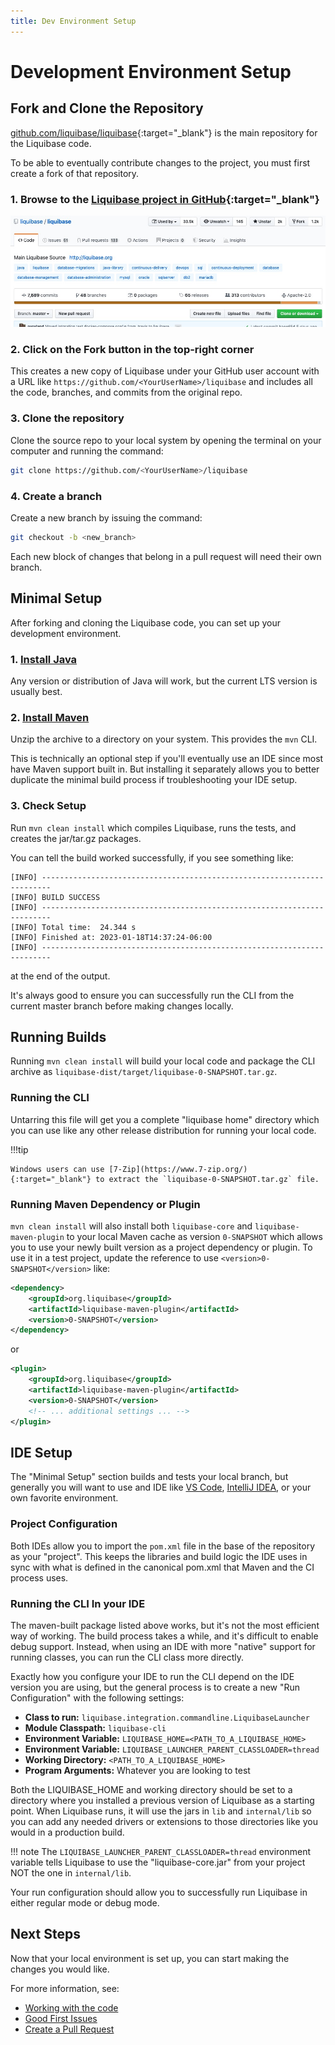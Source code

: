 ```yaml
---
title: Dev Environment Setup 
---
```

# Development Environment Setup

## Fork and Clone the Repository

[github.com/liquibase/liquibase](https://github.com/liquibase/liquibase){:target="_blank"} is the main repository for the Liquibase code.

To be able to eventually contribute changes to the project, you must first create a fork of that repository.

### 1. Browse to the [Liquibase project in GitHub](https://github.com/liquibase/liquibase){:target="_blank"} 

![Liquibase project page](images/project-page.png)

### 2. Click on the Fork button in the top-right corner

This creates a new copy of Liquibase under your GitHub user account with a URL like `https://github.com/<YourUserName>/liquibase`
and includes all the code, branches, and commits from the original repo.


### 3. Clone the repository

Clone the source repo to your local system by opening the terminal on your computer and running the command:

```bash
git clone https://github.com/<YourUserName>/liquibase
```

### 4. Create a branch

Create a new branch by issuing the command:

```bash
git checkout -b <new_branch>
```

Each new block of changes that belong in a pull request will need their own branch. 


## Minimal Setup

After forking and cloning the Liquibase code, you can set up your development environment. 

### 1. [Install Java](https://adoptium.net/)

Any version or distribution of Java will work, but the current LTS version is usually best. 

### 2. [Install Maven](https://maven.apache.org/download.cgi)

Unzip the archive to a directory on your system. This provides the `mvn` CLI. 

This is technically an optional step if you'll eventually use an IDE since most have Maven support built in. 
But installing it separately allows you to better duplicate the minimal build process if troubleshooting your IDE setup.   

### 3. Check Setup
 
Run `mvn clean install` which compiles Liquibase, runs the tests, and creates the jar/tar.gz packages.

You can tell the build worked successfully, if you see something like:

```
[INFO] ------------------------------------------------------------------------
[INFO] BUILD SUCCESS
[INFO] ------------------------------------------------------------------------
[INFO] Total time:  24.344 s
[INFO] Finished at: 2023-01-18T14:37:24-06:00
[INFO] ------------------------------------------------------------------------
```

at the end of the output.

It's always good to ensure you can successfully run the CLI from the current master branch before making changes locally.


## Running Builds

Running `mvn clean install` will build your local code and package the CLI archive as `liquibase-dist/target/liquibase-0-SNAPSHOT.tar.gz`.

### Running the CLI

Untarring this file will get you a complete "liquibase home" directory which you can use like any other release distribution for running your local code.

!!!tip

    Windows users can use [7-Zip](https://www.7-zip.org/){:target="_blank"} to extract the `liquibase-0-SNAPSHOT.tar.gz` file.

### Running Maven Dependency or Plugin

`mvn clean install` will also install both `liquibase-core` and `liquibase-maven-plugin` to your local Maven cache as version `0-SNAPSHOT` which allows you to use your newly built version as a project dependency or plugin.
To use it in a test project, update the reference to use `<version>0-SNAPSHOT</version>` like:

```xml
<dependency>
    <groupId>org.liquibase</groupId>
    <artifactId>liquibase-maven-plugin</artifactId>
    <version>0-SNAPSHOT</version>
</dependency>
```

or

```xml
<plugin>
    <groupId>org.liquibase</groupId>
    <artifactId>liquibase-maven-plugin</artifactId>
    <version>0-SNAPSHOT</version>
    <!-- ... additional settings ... -->
</plugin>
```

## IDE Setup

The "Minimal Setup" section builds and tests your local branch, but generally you will want to use and IDE like [VS Code](https://code.visualstudio.com/),
[IntelliJ IDEA](https://www.jetbrains.com/idea/), or your own favorite environment.

### Project Configuration

Both IDEs allow you to import the `pom.xml` file in the base of the repository as your "project". This keeps the libraries and build logic the IDE uses in sync with
what is defined in the canonical pom.xml that Maven and the CI process uses.

### Running the CLI In your IDE

The maven-built package listed above works, but it's not the most efficient way of working. The build process takes a while, and it's difficult to enable debug support.
Instead, when using an IDE with more "native" support for running classes, you can run the CLI class more directly.

Exactly how you configure your IDE to run the CLI depend on the IDE version you are using, but the general process is to create a new "Run Configuration" with the following settings:

- **Class to run:** `liquibase.integration.commandline.LiquibaseLauncher`
- **Module Classpath:** `liquibase-cli`
- **Environment Variable:** `LIQUIBASE_HOME=<PATH_TO_A_LIQUIBASE_HOME>`
- **Environment Variable:** `LIQUIBASE_LAUNCHER_PARENT_CLASSLOADER=thread`
- **Working Directory:** `<PATH_TO_A_LIQUIBASE_HOME>`
- **Program Arguments:** Whatever you are looking to test

Both the LIQUIBASE_HOME and working directory should be set to a directory where you installed a previous version of Liquibase as a starting point.
When Liquibase runs, it will use the jars in `lib` and `internal/lib` so you can add any needed drivers or extensions to those directories like you would
in a production build.

!!! note
    The `LIQUIBASE_LAUNCHER_PARENT_CLASSLOADER=thread` environment variable tells Liquibase to use the "liquibase-core.jar" from your project NOT the one in `internal/lib`.

Your run configuration should allow you to successfully run Liquibase in either regular mode or debug mode.

## Next Steps

Now that your local environment is set up, you can start making the changes you would like. 

For more information, see:

- [Working with the code](working-with-the-code.md)
- [Good First Issues](first-issues.md)
- [Create a Pull Request](create-pr.md)